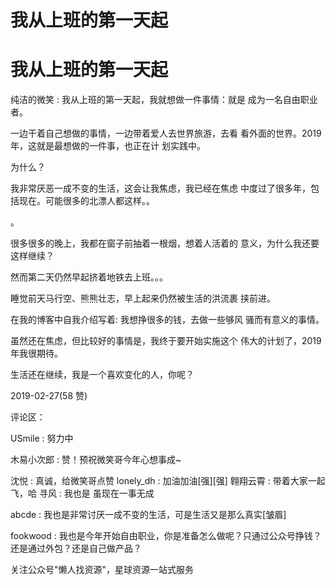 # 我从上班的第一天起

# 我从上班的第一天起

纯洁的微笑 : 我从上班的第一天起，我就想做一件事情：就是 成为一名自由职业者。

一边干着自己想做的事情，一边带着爱人去世界旅游，去看 看外面的世界。2019 年，这就是最想做的一件事，也正在计 划实践中。

为什么？

我非常厌恶一成不变的生活，这会让我焦虑，我已经在焦虑 中度过了很多年，包括现在。可能很多的北漂人都这样。。

。

很多很多的晚上，我都在窗子前抽着一根烟，想着人活着的 意义，为什么我还要这样继续？

然而第二天仍然早起挤着地铁去上班。。。

睡觉前天马行空、熊熊壮志，早上起来仍然被生活的洪流裹 挟前进。

在我的博客中自我介绍写着: 我想挣很多的钱，去做一些够风 骚而有意义的事情。

虽然还在焦虑，但比较好的事情是，我终于要开始实施这个 伟大的计划了，2019 年我很期待。

生活还在继续，我是一个喜欢变化的人，你呢？

2019-02-27(58 赞)

评论区：

USmile : 努力中

木易小次郎 : 赞！预祝微笑哥今年心想事成~

沈悦 : 真诚，给微笑哥点赞 lonely_dh : 加油加油[强][强] 翱翔云霄 : 带着大家一起飞，哈 寻风 : 我也是 虽现在一事无成

abcde : 我也是非常讨厌一成不变的生活，可是生活又是那么真实[皱眉]

fookwood : 我也是今年开始自由职业，你是准备怎么做呢？只通过公众号挣钱？还是通过外包？还是自己做产品？

关注公众号"懒人找资源"，星球资源一站式服务